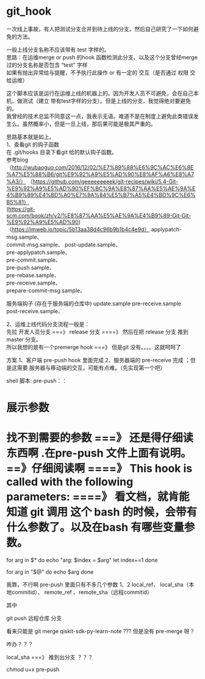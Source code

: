 # git_hook
一次线上事故，有人把测试分支合并到待上线的分支。然后自己研究了一下如何避免的方法。

一般上线分支名称不应该带有 test 字样的。  
思路：在运维merge or push 的hook 函数检测此分支、以及这个分支曾经merge过的分支名称是否包含 “test” 字样  
     如果有抛出异常给与提醒，不予执行此操作  or  有一定的 交互（是否通过 权限 交给运维）  
    
这个脚本应该是运行在运维上线的机器上的。因为开发人员不可避免，会在自己本机，做测试（建立 带有test字样的分支）。但是上线的分支，我觉得绝对要避免的。  
我曾经的技术总监不同意这一点，我表示无语。难道不是在制度上避免此类错误发生么。虽然概率小，但是一旦上线，那后果可能是极其严重的。


思路基本就是如上。  
1、查看git 的钩子函数  
在 .git/hooks 目录下看git 给的默认钩子函数。  
参考blog（http://wubaoguo.com/2016/12/02/%E7%89%88%E6%9C%AC%E6%8E%A7%E5%88%B6/git%E9%92%A9%E5%AD%90%E8%AF%A6%E8%A7%A3/）
（https://github.com/geeeeeeeeek/git-recipes/wiki/5.4-Git-%E9%92%A9%E5%AD%90%EF%BC%9A%E8%87%AA%E5%AE%9A%E4%B9%89%E4%BD%A0%E7%9A%84%E5%B7%A5%E4%BD%9C%E6%B5%81）  
(https://git-scm.com/book/zh/v2/%E8%87%AA%E5%AE%9A%E4%B9%89-Git-Git-%E9%92%A9%E5%AD%90)
（https://imweb.io/topic/5b13aa38d4c96b9b1b4c4e9d）
applypatch-msg.sample、  
commit-msg.sample、 
post-update.sample、  
pre-applypatch.sample、  
pre-commit.sample、  
pre-push.sample、  
pre-rebase.sample、  
pre-receive.sample、   
prepare-commit-msg.sample、  
 

服务端钩子 (存在于服务端的仓库中) 
update.sample 
pre-receive.sample  
post-receive.sample、

2、运维上线代码分支流程一般是：  
先拉 开发人员分支 ===》 release 分支  ====》 然后在把 release 分支 推到master 分支。  
所以我想的是有一个premerge hook ===》 但是git 没有。。。。这就呵呵了  

方案 1、客户端 pre-push  hook 里面完成    2、服务器端的 pre-receive 完成  ；但是这需要 服务器与移动端的交互，可能有点难。（先实现第一个吧）

shell 脚本:
pre-push：：

# 展示参数

# 找不到需要的参数  ===》 还是得仔细读东西啊 .在pre-push 文件上面有说明。==》仔细阅读啊 ====》 This hook is called with the following parameters:  ====》  看文档，就肯能 知道 git 调用 这个 bash 的时候，会带有什么参数了。以及在bash 有哪些变量参数。


for arg in $*
do
   echo "arg: $index = $arg"
   let index+=1
done

for arg in "$@"
do
   echo $arg
done

我靠，不行啊  pre-push  里面只有不多几个参数 $1 、$2  local_ref、 local_sha（本地commitid）、 remote_ref 、remote_sha（远程commitid）

其中 

 git push  远程仓库  分支
 
 看来只能是 git merge qiskit-sdk-py-learn-note  ???   但是没有 pre-merge 呀？

咋办？？？

local_sha  ===》 推到出分支 ？？？





chmod u+x pre-push






     
